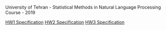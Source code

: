 University of Tehran - Statistical Methods in Natural Language Processing Course - 2019


[HW1 Specification](http://dsp.ut.ac.ir/en/wp-content/uploads/2019/10/StatNLP-HW1-Prob-1398-1.pdf)
[HW2 Specification](http://dsp.ut.ac.ir/en/wp-content/uploads/2019/11/StatNLP-HW2-IR-1398-1.pdf)
[HW3 Specification](http://dsp.ut.ac.ir/en/wp-content/uploads/2019/12/StatNLP-HW3-Cluster-HMM-1398-1.pdf)
